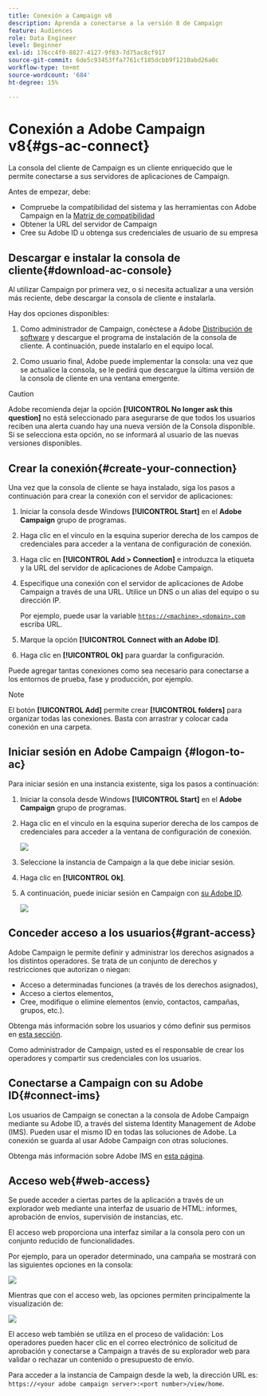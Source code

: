 ```yaml
---
title: Conexión a Campaign v8
description: Aprenda a conectarse a la versión 8 de Campaign
feature: Audiences
role: Data Engineer
level: Beginner
exl-id: 176cc4f0-8827-4127-9f03-7d75ac8cf917
source-git-commit: 6de5c93453ffa7761cf185dcbb9f1210abd26a0c
workflow-type: tm+mt
source-wordcount: '684'
ht-degree: 15%

---
```


# Conexión a Adobe Campaign v8{#gs-ac-connect}

La consola del cliente de Campaign es un cliente enriquecido que le permite conectarse a sus servidores de aplicaciones de Campaign.

Antes de empezar, debe:

* Compruebe la compatibilidad del sistema y las herramientas con Adobe Campaign en la [Matriz de compatibilidad](compatibility-matrix.md)
* Obtener la URL del servidor de Campaign
* Cree su Adobe ID u obtenga sus credenciales de usuario de su empresa

## Descargar e instalar la consola de cliente{#download-ac-console}

Al utilizar Campaign por primera vez, o si necesita actualizar a una versión más reciente, debe descargar la consola de cliente e instalarla.

Hay dos opciones disponibles:

1. Como administrador de Campaign, conéctese a Adobe [Distribución de software](https://experience.adobe.com/#/downloads/content/software-distribution/es/campaign.html) y descargue el programa de instalación de la consola de cliente. A continuación, puede instalarlo en el equipo local.

1. Como usuario final, Adobe puede implementar la consola: una vez que se actualice la consola, se le pedirá que descargue la última versión de la consola de cliente en una ventana emergente.

>[!CAUTION]
>
>Adobe recomienda dejar la opción **[!UICONTROL No longer ask this question]** no está seleccionado para asegurarse de que todos los usuarios reciben una alerta cuando hay una nueva versión de la Consola disponible.  Si se selecciona esta opción, no se informará al usuario de las nuevas versiones disponibles.

## Crear la conexión{#create-your-connection}

Una vez que la consola de cliente se haya instalado, siga los pasos a continuación para crear la conexión con el servidor de aplicaciones:

1. Iniciar la consola desde Windows **[!UICONTROL Start]** en el **Adobe Campaign** grupo de programas.

1. Haga clic en el vínculo en la esquina superior derecha de los campos de credenciales para acceder a la ventana de configuración de conexión.

1. Haga clic en **[!UICONTROL Add > Connection]** e introduzca la etiqueta y la URL del servidor de aplicaciones de Adobe Campaign.

1. Especifique una conexión con el servidor de aplicaciones de Adobe Campaign a través de una URL. Utilice un DNS o un alias del equipo o su dirección IP.

   Por ejemplo, puede usar la variable [`https://<machine>.<domain>.com`](https://myserver.adobe.com) escriba URL.

1. Marque la opción **[!UICONTROL Connect with an Adobe ID]**.

1. Haga clic en **[!UICONTROL Ok]** para guardar la configuración.

Puede agregar tantas conexiones como sea necesario para conectarse a los entornos de prueba, fase y producción, por ejemplo.

>[!NOTE]
>
>El botón **[!UICONTROL Add]** permite crear **[!UICONTROL folders]** para organizar todas las conexiones. Basta con arrastrar y colocar cada conexión en una carpeta.

## Iniciar sesión en Adobe Campaign {#logon-to-ac}

Para iniciar sesión en una instancia existente, siga los pasos a continuación:

1. Iniciar la consola desde Windows **[!UICONTROL Start]** en el **Adobe Campaign** grupo de programas.

1. Haga clic en el vínculo en la esquina superior derecha de los campos de credenciales para acceder a la ventana de configuración de conexión.

   ![](assets/connectToCampaign.png)

1. Seleccione la instancia de Campaign a la que debe iniciar sesión.

1. Haga clic en **[!UICONTROL Ok]**.

1. A continuación, puede iniciar sesión en Campaign con [su Adobe ID](#connect-ims).

   ![](assets/adobeID.png)

## Conceder acceso a los usuarios{#grant-access}

Adobe Campaign le permite definir y administrar los derechos asignados a los distintos operadores. Se trata de un conjunto de derechos y restricciones que autorizan o niegan:

* Acceso a determinadas funciones (a través de los derechos asignados),
* Acceso a ciertos elementos,
* Cree, modifique o elimine elementos (envío, contactos, campañas, grupos, etc.).

Obtenga más información sobre los usuarios y cómo definir sus permisos en [esta sección](permissions.md).

Como administrador de Campaign, usted es el responsable de crear los operadores y compartir sus credenciales con los usuarios.

## Conectarse a Campaign con su Adobe ID{#connect-ims}

Los usuarios de Campaign se conectan a la consola de Adobe Campaign mediante su Adobe ID, a través del sistema Identity Management de Adobe (IMS). Pueden usar el mismo ID en todas las soluciones de Adobe. La conexión se guarda al usar Adobe Campaign con otras soluciones.

Obtenga más información sobre Adobe IMS en [esta página](https://helpx.adobe.com/es/enterprise/using/identity.html).

## Acceso web{#web-access}

Se puede acceder a ciertas partes de la aplicación a través de un explorador web mediante una interfaz de usuario de HTML: informes, aprobación de envíos, supervisión de instancias, etc.

El acceso web proporciona una interfaz similar a la consola pero con un conjunto reducido de funcionalidades.

Por ejemplo, para un operador determinado, una campaña se mostrará con las siguientes opciones en la consola:

![](assets/campaign-from-console.png)

Mientras que con el acceso web, las opciones permiten principalmente la visualización de:

![](assets/campaign-from-web.png)

El acceso web también se utiliza en el proceso de validación: Los operadores pueden hacer clic en el correo electrónico de solicitud de aprobación y conectarse a Campaign a través de su explorador web para validar o rechazar un contenido o presupuesto de envío.

Para acceder a la instancia de Campaign desde la web, la dirección URL es:  `https://<your adobe campaign server>:<port number>/view/home`.
